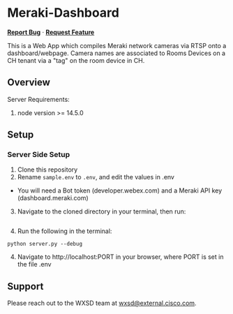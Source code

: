 # Meraki-Dashboard 
<a href="https://github.com/WXSD-Sales/meraki-dashboard/issues"><strong>Report Bug</strong></a>
·
<a href="https://github.com/WXSD-Sales/meraki-dashboard/issues"><strong>Request Feature</strong></a>

This is a Web App which compiles Meraki network cameras via RTSP onto a dashboard/webpage.  Camera names are associated to Rooms Devices on a CH tenant via a "tag" on the room device in CH.

## Overview

Server Requirements:
1. node version >= 14.5.0


## Setup

### Server Side Setup
1. Clone this repository
2. Rename ```sample.env``` to ```.env```, and edit the values in .env
* You will need a Bot token (developer.webex.com) and a Meraki API key (dashboard.meraki.com)
3. Navigate to the cloned directory in your terminal, then run:
```
```
4. Run the following in the terminal:
```
python server.py --debug
```
4. Navigate to http://localhost:PORT in your browser, where PORT is set in the file .env


## Support

Please reach out to the WXSD team at [wxsd@external.cisco.com](mailto:wxsd@external.cisco.com?cc=<your_cec>@cisco.com&subject=RepoName).
